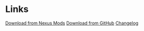 # Links
[Download from Nexus Mods](https://www.nexusmods.com/stardewvalley/mods/2156)
[Download from GitHub](https://github.com/FayneAldan/SVRichPresence/releases)
[Changelog](https://github.com/FayneAldan/SVRichPresence/blob/master/CHANGELOG.md)
